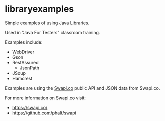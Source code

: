 # libraryexamples

Simple examples of using Java Libraries.

Used in "Java For Testers" classroom training.

Examples include:

- WebDriver
- Gson
- RestAssured
   - JsonPath
- JSoup
- Hamcrest

Examples are using the [Swapi.co](https://swapi.co/) public API and JSON data from Swapi.co.

For more information on Swapi.co visit:

- https://swapi.co/
- https://github.com/phalt/swapi
